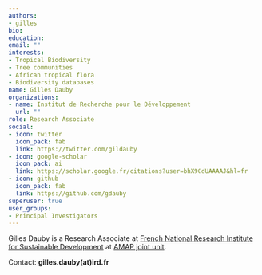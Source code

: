 ```yaml
---
authors:
- gilles
bio: 
education:
email: ""
interests:
- Tropical Biodiversity
- Tree communities
- African tropical flora
- Biodiversity databases
name: Gilles Dauby
organizations:
- name: Institut de Recherche pour le Développement
  url: ""
role: Research Associate
social:
- icon: twitter
  icon_pack: fab
  link: https://twitter.com/gildauby
- icon: google-scholar
  icon_pack: ai
  link: https://scholar.google.fr/citations?user=bhX9CdUAAAAJ&hl=fr
- icon: github
  icon_pack: fab
  link: https://github.com/gdauby
superuser: true
user_groups:
- Principal Investigators
---
```


Gilles Dauby is a Research Associate at [French National Research Institute for Sustainable Development](https://en.ird.fr/) at [AMAP joint unit](http://amap.cirad.fr/en/index.php).


Contact: **gilles.dauby(at)ird.fr**
